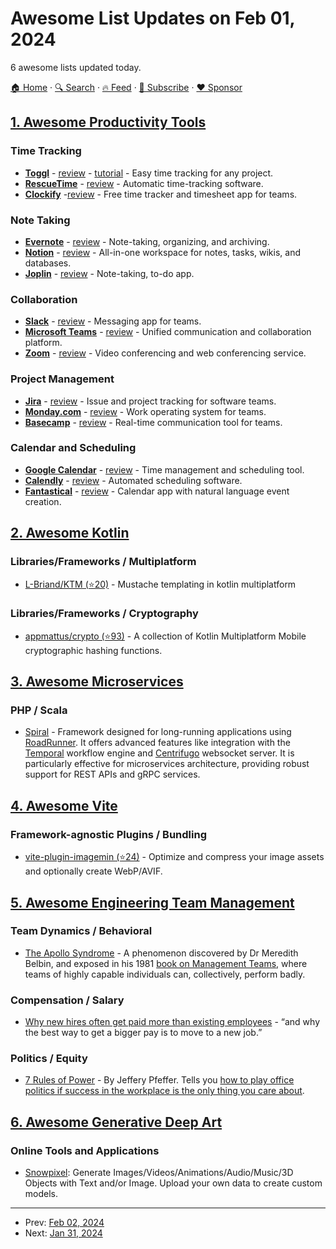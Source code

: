 # Awesome List Updates on Feb 01, 2024

6 awesome lists updated today.

[🏠 Home](/README.md) · [🔍 Search](https://www.trackawesomelist.com/search/) · [🔥 Feed](https://www.trackawesomelist.com/rss.xml) · [📮 Subscribe](https://trackawesomelist.us17.list-manage.com/subscribe?u=d2f0117aa829c83a63ec63c2f&id=36a103854c) · [❤️  Sponsor](https://github.com/sponsors/theowenyoung)



## [1. Awesome Productivity Tools](/content/ProductivityDirectory/awesome-productivity-tools/README.md)

### Time Tracking

*   **[Toggl](https://toggl.com)** - [review](https://productivity.directory/toggl) - [tutorial](https://blog.productivity.directory/how-to-use-toggl-track-a-beginners-guide-2bd299986bcb) - Easy time tracking for any project.
*   **[RescueTime](https://www.rescuetime.com)** - [review](https://productivity.directory/rescuetime) - Automatic time-tracking software.
*   **[Clockify](https://clockify.me)** -[review](https://productivity.directory/clockify) - Free time tracker and timesheet app for teams.

### Note Taking

*   **[Evernote](https://evernote.com)** - [review](https://productivity.directory/evernote) - Note-taking, organizing, and archiving.
*   **[Notion](https://www.notion.so)** - [review](https://productivity.directory/notion) - All-in-one workspace for notes, tasks, wikis, and databases.
*   **[Joplin](https://joplinapp.org)** - [review](https://productivity.directory/joplin) - Note-taking, to-do app.

### Collaboration

*   **[Slack](https://slack.com)** - [review](https://productivity.directory/slack) - Messaging app for teams.
*   **[Microsoft Teams](https://www.microsoft.com/en/microsoft-teams/group-chat-software)** - [review](https://productivity.directory/microsoft-teams) - Unified communication and collaboration platform.
*   **[Zoom](https://zoom.us)** - [review](https://productivity.directory/zoom) - Video conferencing and web conferencing service.

### Project Management

*   **[Jira](https://www.atlassian.com/software/jira)** - [review](https://productivity.directory/jira) - Issue and project tracking for software teams.
*   **[Monday.com](https://monday.com)** - [review](https://productivity.directory/mondaydotcom) - Work operating system for teams.
*   **[Basecamp](https://basecamp.com)** - [review](https://productivity.directory/basecamp) - Real-time communication tool for teams.

### Calendar and Scheduling

*   **[Google Calendar](https://calendar.google.com)** - [review](https://productivity.directory/google-Calendar) - Time management and scheduling tool.
*   **[Calendly](https://calendly.com)** - [review](https://productivity.directory/calendly) - Automated scheduling software.
*   **[Fantastical](https://flexibits.com/fantastical)** - [review](https://productivity.directory/fantastical) - Calendar app with natural language event creation.

## [2. Awesome Kotlin](/content/KotlinBy/awesome-kotlin/README.md)

### Libraries/Frameworks / Multiplatform

*   [L-Briand/KTM (⭐20)](https://github.com/L-Briand/KTM) - Mustache templating in kotlin multiplatform

### Libraries/Frameworks / Cryptography

*   [appmattus/crypto (⭐93)](https://github.com/appmattus/crypto) - A collection of Kotlin Multiplatform Mobile cryptographic hashing functions.

## [3. Awesome Microservices](/content/mfornos/awesome-microservices/README.md)

### PHP / Scala

*   [Spiral](https://spiral.dev/) - Framework designed for long-running applications using [RoadRunner](https://roadrunner.dev/). It offers advanced features like integration with the [Temporal](https://temporal.io/) workflow engine and [Centrifugo](https://centrifugal.dev/) websocket server. It is particularly effective for microservices architecture, providing robust support for REST APIs and gRPC services.

## [4. Awesome Vite](/content/vitejs/awesome-vite/README.md)

### Framework-agnostic Plugins / Bundling

*   [vite-plugin-imagemin (⭐24)](https://github.com/vHeemstra/vite-plugin-imagemin) - Optimize and compress your image assets and optionally create WebP/AVIF.

## [5. Awesome Engineering Team Management](/content/kdeldycke/awesome-engineering-team-management/README.md)

### Team Dynamics / Behavioral

*   [The Apollo Syndrome](https://www.teamtechnology.co.uk/tt/t-articl/apollo.htm) - A phenomenon discovered by Dr Meredith Belbin, and exposed in his 1981 [book on Management Teams](https://www.amazon.com/dp/1856178072?\&linkCode=ll1\&tag=kevideld-20\&linkId=486a53a41992fa334ccd6de4b3f689e1\&language=en_US\&ref_=as_li_ss_tl), where teams of highly capable individuals can, collectively, perform badly.

### Compensation / Salary

*   [Why new hires often get paid more than existing employees](https://bloomberry.com/why-new-hires-often-get-paid-more-than-existing-employees/) - “and why the best way to get a bigger pay is to move to a new job.”

### Politics / Equity

*   [7 Rules of Power](https://www.amazon.com/Rules-Power-Surprising-but-True-Advice-Advance/dp/1637741227?_encoding=UTF8\&qid=\&sr=\&linkCode=ll1\&tag=kevideld-20\&linkId=1a2a7107ccffa7b19e03cdb88e616daf\&language=en_US\&ref_=as_li_ss_tl) - By Jeffery Pfeffer. Tells you [how to play office politics if success in the workplace is the only thing you care about](https://news.ycombinator.com/item?id=39084979).

## [6. Awesome Generative Deep Art](/content/filipecalegario/awesome-generative-deep-art/README.md)

### Online Tools and Applications

*   [Snowpixel](https://snowpixel.app): Generate Images/Videos/Animations/Audio/Music/3D Objects with Text and/or Image. Upload your own data to create custom models.

---

- Prev: [Feb 02, 2024](/content/2024/02/02/README.md)
- Next: [Jan 31, 2024](/content/2024/01/31/README.md)